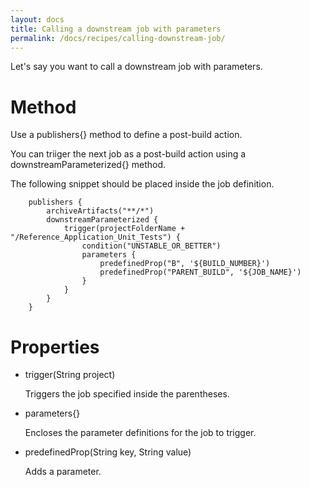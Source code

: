 ```yaml
---
layout: docs
title: Calling a downstream job with parameters
permalink: /docs/recipes/calling-downstream-job/
---
```


Let's say you want to call a downstream job with parameters.

# Method

Use a publishers{} method to define a post-build action. 

You can triiger the next job as a post-build action using a downstreamParameterized{} method.

The following snippet should be placed inside the job definition.

```
    publishers {
        archiveArtifacts("**/*")
        downstreamParameterized {
            trigger(projectFolderName + "/Reference_Application_Unit_Tests") {
                condition("UNSTABLE_OR_BETTER")
                parameters {
                    predefinedProp("B", '${BUILD_NUMBER}')
                    predefinedProp("PARENT_BUILD", '${JOB_NAME}')
                }
            }
        }
    }
```

# Properties

* trigger(String project)
  
  Triggers the job specified inside the parentheses.
  
* parameters{}
  
  Encloses the parameter definitions for the job to trigger.
  
* predefinedProp(String key, String value)
  
  Adds a parameter.

